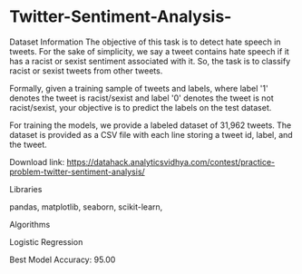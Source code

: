 # Twitter-Sentiment-Analysis-

Dataset Information
The objective of this task is to detect hate speech in tweets. For the sake of simplicity, we say a tweet contains hate speech if it has a racist or sexist sentiment associated with it. So, the task is to classify racist or sexist tweets from other tweets.

Formally, given a training sample of tweets and labels, where label '1' denotes the tweet is racist/sexist and label '0' denotes the tweet is not racist/sexist, your objective is to predict the labels on the test dataset.

For training the models, we provide a labeled dataset of 31,962 tweets. The dataset is provided as a CSV file with each line storing a tweet id, label, and the tweet.

Download link: https://datahack.analyticsvidhya.com/contest/practice-problem-twitter-sentiment-analysis/

Libraries

pandas, 
matplotlib, 
seaborn, 
scikit-learn,

Algorithms

Logistic Regression

Best Model Accuracy: 95.00


